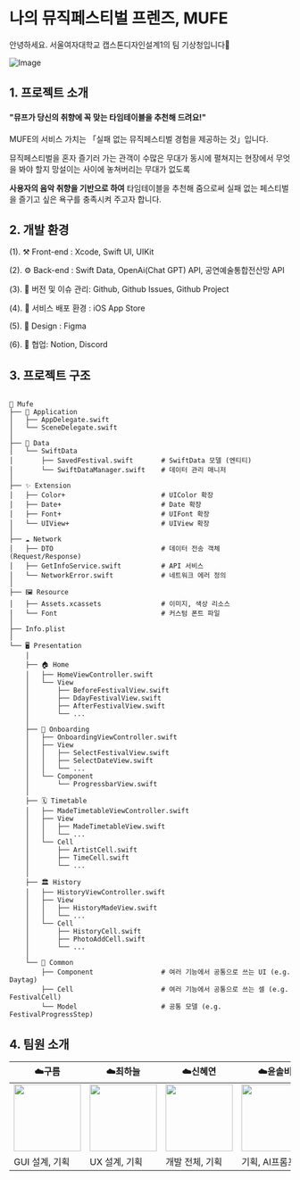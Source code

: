 # 나의 뮤직페스티벌 프렌즈, MUFE
안녕하세요. 서울여자대학교 캡스톤디자인설계1의 팀 기상청입니다🌈

![Image](https://github.com/user-attachments/assets/9f2dc913-2ee7-4310-b23d-fffd31a020d6)

## 1. 프로젝트 소개

#### "뮤프가 당신의 취향에 꼭 맞는 타임테이블을 추천해 드려요!"

MUFE의 서비스 가치는 「실패 없는 뮤직페스티벌 경험을 제공하는 것」입니다.

뮤직페스티벌을 혼자 즐기러 가는 관객이 수많은 무대가 동시에 펼쳐지는 현장에서 무엇을 봐야 할지 망설이는 사이에 놓쳐버리는 무대가 없도록

**사용자의 음악 취향을 기반으로 하여** 타임테이블을 추천해 줌으로써 실패 없는 페스티벌을 즐기고 싶은 욕구를 충족시켜 주고자 합니다.




## 2. 개발 환경

(1). ⚒️ Front-end : Xcode, Swift UI, UIKit

(2). ⚙️ Back-end :  Swift Data, OpenAi(Chat GPT) API, 공연예술통합전산망 API

(3). 📁 버전 및 이슈 관리: Github, Github Issues, Github Project

(4). 📱 서비스 배포 환경 : iOS App Store

(5). 🎨 Design : Figma

(6). 🧩 협업: Notion, Discord




## 3. 프로젝트 구조

~~~~

📁 Mufe
├── 📱 Application
│   ├── AppDelegate.swift
│   └── SceneDelegate.swift
│
├── 💾 Data
│   └── SwiftData
│       ├── SavedFestival.swift       # SwiftData 모델 (엔티티)
│       └── SwiftDataManager.swift    # 데이터 관리 매니저
│
├── ✨ Extension
│   ├── Color+                        # UIColor 확장
│   ├── Date+                         # Date 확장
│   ├── Font+                         # UIFont 확장
│   └── UIView+                       # UIView 확장
│
├── ☁️ Network
│   ├── DTO                           # 데이터 전송 객체 (Request/Response)
│   ├── GetInfoService.swift          # API 서비스
│   └── NetworkError.swift            # 네트워크 에러 정의
│
├── 🖼️ Resource
│   ├── Assets.xcassets               # 이미지, 색상 리소스
│   └── Font                          # 커스텀 폰트 파일
│
├── Info.plist
│
└── 🖥️ Presentation
    │
    ├── 🏠 Home
    │   ├── HomeViewController.swift
    │   └── View
    │       ├── BeforeFestivalView.swift
    │       ├── DdayFestivalView.swift
    │       ├── AfterFestivalView.swift
    │       └── ...
    │
    ├── 🚀 Onboarding
    │   ├── OnboardingViewController.swift
    │   ├── View
    │   │   ├── SelectFestivalView.swift
    │   │   ├── SelectDateView.swift
    │   │   └── ...
    │   └── Component
    │       └── ProgressbarView.swift
    │
    ├── 🗓️ Timetable
    │   ├── MadeTimetableViewController.swift
    │   ├── View
    │   │   ├── MadeTimetableView.swift
    │   │   └── ...
    │   └── Cell
    │       ├── ArtistCell.swift
    │       ├── TimeCell.swift
    │       └── ...
    │
    ├── 🏛️ History
    │   ├── HistoryViewController.swift
    │   ├── View
    │   │   ├── HistoryMadeView.swift
    │   │   └── ...
    │   └── Cell
    │       ├── HistoryCell.swift
    │       ├── PhotoAddCell.swift
    │       └── ...
    │
    └── 💎 Common
        ├── Component                 # 여러 기능에서 공통으로 쓰는 UI (e.g. Daytag)
        ├── Cell                      # 여러 기능에서 공통으로 쓰는 셀 (e.g. FestivalCell)
        └── Model                     # 공통 모델 (e.g. FestivalProgressStep)

~~~~

## 4. 팀원 소개

|☁️구름|☁️최하늘|☁️신혜연|☁️윤솔비|
|---|---|---|---|
|<img src="https://github.com/user-attachments/assets/faf344a1-e75a-4628-8524-ac76e9a6ba6a" width="120" height="120" />|<img src="https://github.com/user-attachments/assets/a23729a0-e158-43e4-b613-08d645b00036" width="120" height="120" />|<img src="https://github.com/user-attachments/assets/33dfbcc6-1db9-43ff-8ca4-889be3b4190d" width="120" height="120" />|<img src="https://github.com/user-attachments/assets/9588eb2e-6e7d-4b80-b1f6-02895eefd6c8" width="120" height="120" />|
|GUI 설계, 기획|UX 설계, 기획|개발 전체, 기획|기획, AI프롬프팅|
